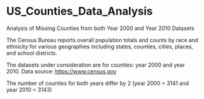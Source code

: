 # US_Counties_Data_Analysis
Analysis of Missing Counties from both Year 2000 and Year 2010 Datasets

The Census Bureau reports overall population totals and counts by race and ethnicity for various geographies including states, counties,
cities, places, and school districts.

The datasets under consideration are for counties: year 2000 and year 2010.
Data source: https://www.census.gov

The number of counties for both years differ by 2 (year 2000 = 3141 and year 2010 = 3143)

